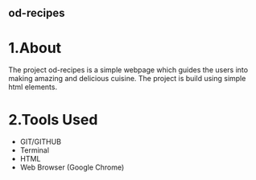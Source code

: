 ## od-recipes


# 1.About

The project od-recipes is a simple webpage which guides the users into making amazing and delicious cuisine. The project is build using simple html elements.

# 2.Tools Used

- GIT/GITHUB
- Terminal
- HTML
- Web Browser (Google Chrome)